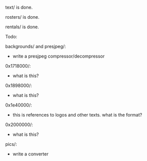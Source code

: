 text/ is done.

rosters/ is done.

rentals/ is done.


Todo:

backgrounds/ and presjpeg/:

* write a presjpeg compressor/decompressor

0x1718000/:

* what is this?

0x1898000/:

* what is this?

0x1e40000/:

* this is references to logos and other texts. what is the format?

0x2000000/:

* what is this?

pics/:

* write a converter
